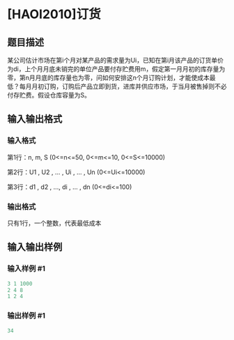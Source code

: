 # [HAOI2010]订货

## 题目描述

某公司估计市场在第i个月对某产品的需求量为Ui，已知在第i月该产品的订货单价为di，上个月月底未销完的单位产品要付存贮费用m，假定第一月月初的库存量为零，第n月月底的库存量也为零，问如何安排这n个月订购计划，才能使成本最低？每月月初订购，订购后产品立即到货，进库并供应市场，于当月被售掉则不必付存贮费。假设仓库容量为S。

## 输入输出格式

### 输入格式

第1行：n, m, S (0<=n<=50, 0<=m<=10, 0<=S<=10000)

第2行：U1 , U2 , ... , Ui , ... , Un (0<=Ui<=10000)

第3行：d1 , d2 , ..., di , ... , dn (0<=di<=100)

### 输出格式

只有1行，一个整数，代表最低成本

## 输入输出样例

### 输入样例 #1

```cpp
3 1 1000
2 4 8
1 2 4 
```


### 输出样例 #1

```cpp
34
```



